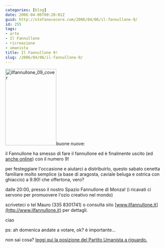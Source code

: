 ```yaml
---
categories: [blog]
date: 2006-04-06T00:20:01Z
guid: http://stefanocecere.com/2006/04/06/il-fannullone-9/
id: 255
tags:
- arte
- Il Fannullone
- ricreazione
- umanista
title: Il Fannullone 9!
slug: /2006/04/06/il-fannullone-9/
---
```


[<img src="http://stefanocecere.com/wp-content/uploads/sites/3/2006/04/ilfannullone_09_cover.jpg" alt="ilfannullone_09_cover" width="160" height="240" class="alignleft size-full wp-image-5492" />](http://www.ilfannullone.it)buone nuove:
  
il Fannullone ha smesso di fare il fannullone ed è finalmente uscito (ed [anche online](http://www.ilfannullone.it/ilfannullone_09/)) con il numero 9!

per festeggiare l'occasione e aiutarci a distribuirlo, questo sabato cenetta familiare molto semplice (a base di aragosta, caviale beluga e ostrica con ghiaccio) a 9.90! che offertona, vero?
  
dalle 20:00, presso il nostro Spazio Fannullone di Monza! (i ricavati ci servono per promuovere l'ozio creativo nel mondo)
  
scriveteci o tel Mauro (335 8301741) o consulta sito [www.ilfannullone.it](http://www.ilfannullone.it) per dettagli.
  
ciao

ps: ah domenica andate a votare, ok? è importante…
  
non sai cosa? <a href="http://www.partitoumanista.it/index.php?option=com_content&task=view&id=197&Itemid=1" target="_blank">leggi qui la posizione del Partito Umanista a riguardo.</a>